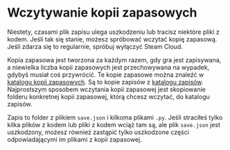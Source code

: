 # Wczytywanie kopii zapasowych
Niestety, czasami plik zapisu ulega uszkodzeniu lub tracisz niektóre pliki z kodem. Jeśli tak się stanie, możesz spróbować wczytać kopię zapasową. Jeśli zdarza się to regularnie, spróbuj wyłączyć Steam Cloud.

Kopia zapasowa jest tworzona za każdym razem, gdy gra jest zapisywana, a niewielka liczba kopii zapasowych jest przechowywana na wypadek, gdybyś musiał coś przywrócić.
Te kopie zapasowe można znaleźć w [katalogu kopii zapasowych](persistent_data_path/Backup). Są to kopie zapisów z [katalogu zapisów](persistent_data_path/Saves).
Najprostszym sposobem wczytania kopii zapasowej jest skopiowanie folderu konkretnej kopii zapasowej, którą chcesz wczytać, do katalogu zapisów.

Zapis to folder z plikiem `save.json` i kilkoma plikami `.py`.
Jeśli straciłeś tylko kilka plików z kodem lub pliki z kodem wciąż tam są, ale plik `save.json` jest uszkodzony, możesz również zastąpić tylko uszkodzone części odpowiadającymi im plikami z kopii zapasowej.